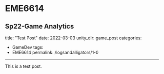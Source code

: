 # EME6614
 Sp22-Game Analytics
---
title: "Test Post"
date: 2022-03-03
unity_dir: game_post
categories:
  - GameDev
tags:
  - EME6614
permalink: /logsandalligators/1-0
---

This is a test post.
